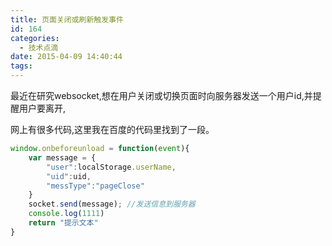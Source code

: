 ```yaml
---
title: 页面关闭或刷新触发事件
id: 164
categories:
  - 技术点滴
date: 2015-04-09 14:40:44
tags:
---
```


最近在研究websocket,想在用户关闭或切换页面时向服务器发送一个用户id,并提醒用户要离开,
<!--more-->
网上有很多代码,这里我在百度的代码里找到了一段。
```javascript
window.onbeforeunload = function(event){
    var message = {
        "user":localStorage.userName,
        "uid":uid,
        "messType":"pageClose"
    }
    socket.send(message); //发送信息到服务器
    console.log(1111)
    return "提示文本"
}
```